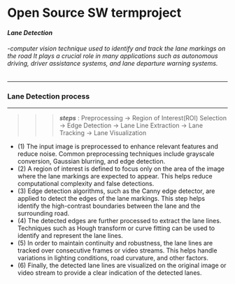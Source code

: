 #  **Open Source SW termproject**
#### *Lane Detection*
###### -computer vision technique used to identify and track the lane markings on the road  It plays a crucial role in many applications such as autonomous driving, driver assistance systems, and lane departure warning systems.
---
### **Lane  Detection process** 

---
>>> ***steps***
: Preprocessing  ->  Region of Interest(ROI) Selection  -> Edge Detection  -> Lane Line Extraction  -> Lane Tracking -> Lane Visualization 
- (1) The input image is preprocessed to enhance relevant features and reduce noise. Common preprocessing techniques include grayscale conversion, Gaussian blurring, and edge detection.
- (2) A region of interest is defined to focus only on the area of the image where the lane markings are expected to appear. This helps reduce computational complexity and false detections.
- (3) Edge detection algorithms, such as the Canny edge detector, are applied to detect the edges of the lane markings. This step helps identify the high-contrast boundaries between the lane and the surrounding road.
- (4) The detected edges are further processed to extract the lane lines. Techniques such as Hough transform or curve fitting can be used to identify and represent the lane lines.
- (5) In order to maintain continuity and robustness, the lane lines are tracked over consecutive frames or video streams. This helps handle variations in lighting conditions, road curvature, and other factors.
- (6) Finally, the detected lane lines are visualized on the original image or video stream to provide a clear indication of the detected lanes.

